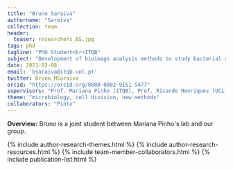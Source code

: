 ```yaml
---
title: "Bruno Saraiva"
authorname: "Saraiva"
collection: team
header:
  teaser: researchers_BS.jpg
tags: phd
tagline: "PhD Student<br>ITQB"
subject: "Development of bioimage analysis methods to study bacterial cell division"
date: 2021-02-08
email: 'bsaraiva@itqb.unl.pt'
twitter: Bruno_MSaraiva
orcid: "https://orcid.org/0000-0002-9151-5477"
supervisors: "Prof. Mariana Pinho (ITQB), Prof. Ricardo Henriques (UCL)"
theme: "microbiology, cell division, new methods"
collaborators: "Pinto"
---
```

<p align= "justify">
<p> <b>Overview:</b>
Bruno is a joint student between Mariana Pinho's lab and our group.

{% include author-research-themes.html %}
{% include author-research-resources.html %}
{% include team-member-collaborators.html %}
{% include publication-list.html %}

